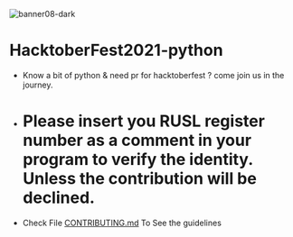 ![banner08-dark](https://user-images.githubusercontent.com/91767132/135778321-4e586131-a097-4613-ae4f-573b9972e99c.png)

# HacktoberFest2021-python

* Know a bit of python & need pr for hacktoberfest ? come join us in the journey.

* # Please insert you RUSL register number as a comment in your program to verify the identity. Unless the contribution will be declined.

* Check File [CONTRIBUTING.md](https://github.com/Priyasad1997/HacktoberFest2021-python/blob/main/CONTRIBUTING.md) To See the guidelines
